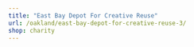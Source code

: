 ```yaml
---
title: "East Bay Depot For Creative Reuse"
url: /oakland/east-bay-depot-for-creative-reuse-3/
shop: charity
---
```

